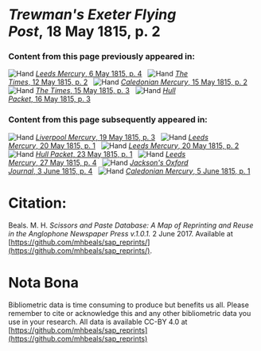 # *Trewman's Exeter Flying Post*, 18 May 1815, p. 2  
  
### Content from this page previously appeared in:  
![Hand](http://scissorsandpaste.net/wp-content/uploads/2017/06/smallhandpointer.png) [*Leeds Mercury*, 6 May 1815, p. 4](https://mhbeals.github.io/sap_html/Leeds-Mercury/Leeds-Mercury-6-May-1815-p-4)  
![Hand](http://scissorsandpaste.net/wp-content/uploads/2017/06/smallhandpointer.png) [*The Times*, 12 May 1815, p. 2](https://mhbeals.github.io/sap_html/The-Times/The-Times-12-May-1815-p-2)  
![Hand](http://scissorsandpaste.net/wp-content/uploads/2017/06/smallhandpointer.png) [*Caledonian Mercury*, 15 May 1815, p. 2](https://mhbeals.github.io/sap_html/Caledonian-Mercury/Caledonian-Mercury-15-May-1815-p-2)  
![Hand](http://scissorsandpaste.net/wp-content/uploads/2017/06/smallhandpointer.png) [*The Times*, 15 May 1815, p. 3](https://mhbeals.github.io/sap_html/The-Times/The-Times-15-May-1815-p-3)  
![Hand](http://scissorsandpaste.net/wp-content/uploads/2017/06/smallhandpointer.png) [*Hull Packet*, 16 May 1815, p. 3](https://mhbeals.github.io/sap_html/Hull-Packet/Hull-Packet-16-May-1815-p-3)  
  
### Content from this page subsequently appeared in:  
![Hand](http://scissorsandpaste.net/wp-content/uploads/2017/06/smallhandpointer.png) [*Liverpool Mercury*, 19 May 1815, p. 3](https://mhbeals.github.io/sap_html/Liverpool-Mercury/Liverpool-Mercury-19-May-1815-p-3)  
![Hand](http://scissorsandpaste.net/wp-content/uploads/2017/06/smallhandpointer.png) [*Leeds Mercury*, 20 May 1815, p. 1](https://mhbeals.github.io/sap_html/Leeds-Mercury/Leeds-Mercury-20-May-1815-p-1)  
![Hand](http://scissorsandpaste.net/wp-content/uploads/2017/06/smallhandpointer.png) [*Leeds Mercury*, 20 May 1815, p. 2](https://mhbeals.github.io/sap_html/Leeds-Mercury/Leeds-Mercury-20-May-1815-p-2)  
![Hand](http://scissorsandpaste.net/wp-content/uploads/2017/06/smallhandpointer.png) [*Hull Packet*, 23 May 1815, p. 1](https://mhbeals.github.io/sap_html/Hull-Packet/Hull-Packet-23-May-1815-p-1)  
![Hand](http://scissorsandpaste.net/wp-content/uploads/2017/06/smallhandpointer.png) [*Leeds Mercury*, 27 May 1815, p. 4](https://mhbeals.github.io/sap_html/Leeds-Mercury/Leeds-Mercury-27-May-1815-p-4)  
![Hand](http://scissorsandpaste.net/wp-content/uploads/2017/06/smallhandpointer.png) [*Jackson's Oxford Journal*, 3 June 1815, p. 4](https://mhbeals.github.io/sap_html/Jackson's-Oxford-Journal/Jackson's-Oxford-Journal-3-June-1815-p-4)  
![Hand](http://scissorsandpaste.net/wp-content/uploads/2017/06/smallhandpointer.png) [*Caledonian Mercury*, 5 June 1815, p. 1](https://mhbeals.github.io/sap_html/Caledonian-Mercury/Caledonian-Mercury-5-June-1815-p-1)  


# Citation: 

Beals. M. H. *Scissors and Paste Database: A Map of Reprinting and Reuse in the Anglophone Newspaper Press v.1.0.1.* 2 June 2017. Available at [https://github.com/mhbeals/sap_reprints/](https://github.com/mhbeals/sap_reprints/). 

# Nota Bona

Bibliometric data is time consuming to produce but benefits us all. Please remember to cite or acknowledge this and any other bibliometric data you use in your research. All data is available CC-BY 4.0 at [https://github.com/mhbeals/sap_reprints](https://github.com/mhbeals/sap_reprints)